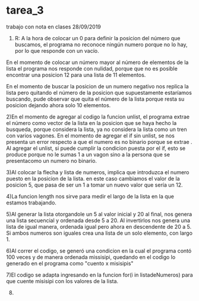 # tarea_3
trabajo con nota en clases 28/09/2019

1) R: A la hora de colocar un 0 para definir la posicion del número que buscamos,
el programa no reconoce ningún numero porque no lo hay, por lo que responde con un vacío.

En el momento de colocar un número mayor al número de elementos de la lista el programa nos responde con nulidad,
porque que no es posible encontrar una posicion 12 para una lista de 11 elementos.

En el momento de buscar la posicion de un numero negativo nos replica la lista pero quitando el número de la posicion que supuestamente
estaríamos buscando, pude observar que quita el número de la lista porque resta su posicion dejando ahora solo 10 elementos.

2)En el momento de agregar al codigo la funcion unlist, el programa extrae el número como vector de la lista en la posicion que se haya 
hecho la busqueda, porque considera la lista, ya no considera la lista como un tren con varios vagones.
En el momento de agregar el if sin unlist, se nos presenta un error respecto a que el numero es no binario porque se extrae .
Al agregar el unlist, si puede cumplir la condicion puesta por el if, esto se produce porque no le sumas 1 a un vagon sino a la persona que se
presentacomo un numero no binario.

3)Al colocar la flecha y lista de numeros, implica que introduzca el numero puesto en la posicion de la lista.
en este caso cambiamos el valor de la posicion 5, que pasa de ser un 1 a tomar un nuevo valor que sería un 12.

4)La funcion length nos sirve para medir el largo de la lista en la que estamos trabajando.

5)Al generar la lista otorgandole un 5 al valor inicial y 20 al final, nos genera una lista secuencial y ordenada desde 5 a 20. Al invertirlos
nos genera una lista de igual manera, ordenada igual pero ahora en descendente de 20 a 5.
Si ambos numeros son iguales crea una lista de un solo elemento, con largo 1.

6)Al correr el codigo, se generó una condicion en la cual el programa contó 100 veces y de manera ordenada missisipi, quedando en el codigo lo
generado en el programa como "cuento x misisipis"

7)El codigo se adapta ingresando en la funcion for(i in listadeNumeros) para que cuente misisipi con los valores de la lista. 

8)


